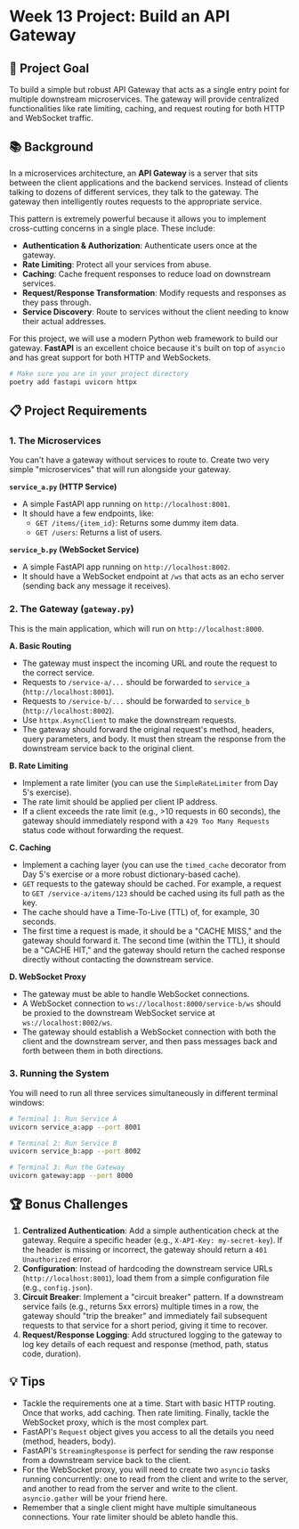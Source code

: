 # Week 13 Project: Build an API Gateway

## 🎯 Project Goal
To build a simple but robust API Gateway that acts as a single entry point for multiple downstream microservices. The gateway will provide centralized functionalities like rate limiting, caching, and request routing for both HTTP and WebSocket traffic.

## 📚 Background
In a microservices architecture, an **API Gateway** is a server that sits between the client applications and the backend services. Instead of clients talking to dozens of different services, they talk to the gateway. The gateway then intelligently routes requests to the appropriate service.

This pattern is extremely powerful because it allows you to implement cross-cutting concerns in a single place. These include:
-   **Authentication & Authorization**: Authenticate users once at the gateway.
-   **Rate Limiting**: Protect all your services from abuse.
-   **Caching**: Cache frequent responses to reduce load on downstream services.
-   **Request/Response Transformation**: Modify requests and responses as they pass through.
-   **Service Discovery**: Route to services without the client needing to know their actual addresses.

For this project, we will use a modern Python web framework to build our gateway. **FastAPI** is an excellent choice because it's built on top of `asyncio` and has great support for both HTTP and WebSockets.

```bash
# Make sure you are in your project directory
poetry add fastapi uvicorn httpx
```

## 📋 Project Requirements

### 1. The Microservices
You can't have a gateway without services to route to. Create two very simple "microservices" that will run alongside your gateway.

**`service_a.py` (HTTP Service)**
-   A simple FastAPI app running on `http://localhost:8001`.
-   It should have a few endpoints, like:
    -   `GET /items/{item_id}`: Returns some dummy item data.
    -   `GET /users`: Returns a list of users.

**`service_b.py` (WebSocket Service)**
-   A simple FastAPI app running on `http://localhost:8002`.
-   It should have a WebSocket endpoint at `/ws` that acts as an echo server (sending back any message it receives).

### 2. The Gateway (`gateway.py`)
This is the main application, which will run on `http://localhost:8000`.

**A. Basic Routing**
-   The gateway must inspect the incoming URL and route the request to the correct service.
-   Requests to `/service-a/...` should be forwarded to `service_a` (`http://localhost:8001`).
-   Requests to `/service-b/...` should be forwarded to `service_b` (`http://localhost:8002`).
-   Use `httpx.AsyncClient` to make the downstream requests.
-   The gateway should forward the original request's method, headers, query parameters, and body. It must then stream the response from the downstream service back to the original client.

**B. Rate Limiting**
-   Implement a rate limiter (you can use the `SimpleRateLimiter` from Day 5's exercise).
-   The rate limit should be applied per client IP address.
-   If a client exceeds the rate limit (e.g., >10 requests in 60 seconds), the gateway should immediately respond with a `429 Too Many Requests` status code without forwarding the request.

**C. Caching**
-   Implement a caching layer (you can use the `timed_cache` decorator from Day 5's exercise or a more robust dictionary-based cache).
-   `GET` requests to the gateway should be cached. For example, a request to `GET /service-a/items/123` should be cached using its full path as the key.
-   The cache should have a Time-To-Live (TTL) of, for example, 30 seconds.
-   The first time a request is made, it should be a "CACHE MISS," and the gateway should forward it. The second time (within the TTL), it should be a "CACHE HIT," and the gateway should return the cached response directly without contacting the downstream service.

**D. WebSocket Proxy**
-   The gateway must be able to handle WebSocket connections.
-   A WebSocket connection to `ws://localhost:8000/service-b/ws` should be proxied to the downstream WebSocket service at `ws://localhost:8002/ws`.
-   The gateway should establish a WebSocket connection with both the client and the downstream server, and then pass messages back and forth between them in both directions.

### 3. Running the System
You will need to run all three services simultaneously in different terminal windows:
```bash
# Terminal 1: Run Service A
uvicorn service_a:app --port 8001

# Terminal 2: Run Service B
uvicorn service_b:app --port 8002

# Terminal 3: Run the Gateway
uvicorn gateway:app --port 8000
```

## 🏆 Bonus Challenges
1.  **Centralized Authentication**: Add a simple authentication check at the gateway. Require a specific header (e.g., `X-API-Key: my-secret-key`). If the header is missing or incorrect, the gateway should return a `401 Unauthorized` error.
2.  **Configuration**: Instead of hardcoding the downstream service URLs (`http://localhost:8001`), load them from a simple configuration file (e.g., `config.json`).
3.  **Circuit Breaker**: Implement a "circuit breaker" pattern. If a downstream service fails (e.g., returns 5xx errors) multiple times in a row, the gateway should "trip the breaker" and immediately fail subsequent requests to that service for a short period, giving it time to recover.
4.  **Request/Response Logging**: Add structured logging to the gateway to log key details of each request and response (method, path, status code, duration).

## 💡 Tips
-   Tackle the requirements one at a time. Start with basic HTTP routing. Once that works, add caching. Then rate limiting. Finally, tackle the WebSocket proxy, which is the most complex part.
-   FastAPI's `Request` object gives you access to all the details you need (method, headers, body).
-   FastAPI's `StreamingResponse` is perfect for sending the raw response from a downstream service back to the client.
-   For the WebSocket proxy, you will need to create two `asyncio` tasks running concurrently: one to read from the client and write to the server, and another to read from the server and write to the client. `asyncio.gather` will be your friend here.
-   Remember that a single client might have multiple simultaneous connections. Your rate limiter should be ableto handle this.
